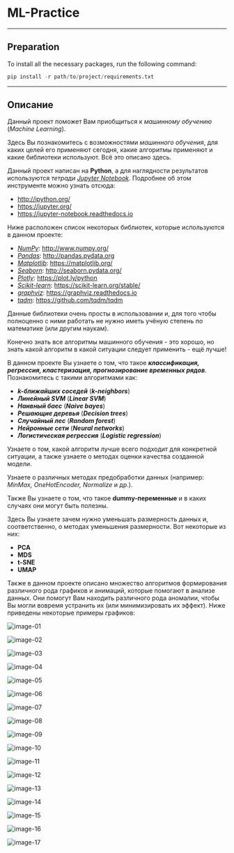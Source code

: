 # ML-Practice

---

## Preparation

To install all the necessary packages, run the following command:
```python
pip install -r path/to/project/requirements.txt
```

---

## Описание

Данный проект поможет Вам приобщиться к _машинному обучению_ (_Machine Learning_).

Здесь Вы познакомитесь с возможностями _машинного обучения_, для каких целей его применяют сегодня, какие алгоритмы применяют и какие библиотеки используют.
Всё это описано здесь.

Данный проект написан на **Python**, а для наглядности результатов используются _тетради_ [_Jupyter Notebook_](https://jupyter-notebook.readthedocs.io).
Подробнее об этом инструменте можно узнать отсюда:
* http://ipython.org/
* https://jupyter.org/
* https://jupyter-notebook.readthedocs.io

Ниже расположен список некоторых библиотек, которые используются в данном проекте:
* [_NumPy_](http://www.numpy.org/): http://www.numpy.org/
* [_Pandas_](http://pandas.pydata.org): http://pandas.pydata.org
* [_Matplotlib_](https://matplotlib.org/): https://matplotlib.org/
* [_Seaborn_](http://seaborn.pydata.org/): http://seaborn.pydata.org/
* [_Plotly_](https://plot.ly/python): https://plot.ly/python
* [_Scikit-learn_](https://scikit-learn.org/stable/): https://scikit-learn.org/stable/
* [_graphviz_](https://graphviz.readthedocs.io): https://graphviz.readthedocs.io
* [_tqdm_](https://github.com/tqdm/tqdm): https://github.com/tqdm/tqdm

Данные библиотеки очень просты в использовании и, для того чтобы полноценно с ними работать не нужно иметь учёную степень по математике (или другим наукам).

Конечно знать все алгоритмы машинного обучения - это хорошо, но знать какой алгоритм в какой ситуации следует применить - ещё лучше!

В данном проекте Вы узнаете о том, что такое ___классификация, регрессия, кластеризация, прогнозирование временных рядов___.
Познакомитесь с такими алгоритмами как:
* ___k-ближайших соседей___ (___k-neighbors___)
* ___Линейный SVM___ (___Linear SVM___)
* ___Наивный баес___ (___Naive bayes___)
* ___Решающие деревья___ (___Decision trees___)
* ___Случайный лес___ (___Random forest___)
* ___Нейронные сети___ (___Neural networks___)
* ___Логистическая регрессия___ (___Logistic regression___)

Узнаете о том, какой алгоритм лучше всего подходит для конкретной ситуации, а также узнаете о методах оценки качества созданной модели.

Узнаете о различных методах предобработки данных (например: _MinMax, OneHotEncoder, Normalize_ и др.).

Также Вы узнаете о том, что такое **dummy-переменные** и в каких случаях они могут быть полезны.

Здесь Вы узнаете зачем нужно уменьшать размерность данных и, соответственно, о методах уменьшения размерности.
Вот некоторые из них:
* **PCA**
* **MDS**
* **t-SNE**
* **UMAP**

Также в данном проекте описано множество алгоритмов формирования различного рода графиков и анимаций, которые помогают в анализе данных.
Они помогут Вам находить различного рода аномалии, чтобы Вы могли вовремя устранить их (или минимизировать их эффект).
Ниже приведены некоторые примеры графиков:

![image-01](./images/part01/matplotlib-02.png)

![image-02](./images/part01/matplotlib-03.png)

![image-03](./images/part01/seaborn-02.jpg)

![image-04](./images/part01/seaborn-03.jpg)

![image-05](./images/part01/seaborn-04.jpg)

![image-06](./images/part01/tree-01.jpg)

![image-07](./images/part01/sankey-02.gif)

![image-08](./images/part02/confusion_matrix-01.png)

![image-09](./images/part03/accuracy_analysis-01.png)

![image-10](./images/part03/classifiers_time_comparison-01.png)

![image-11](./images/part04/pca-01.png)

![image-12](./images/part04/silhouette-02.png)

![image-13](./images/part05/stochastic_gradient_descent_animation-03.gif)

![image-14](./images/part06/anomaly_detection_pca_tsne_moscow-01.png)

![image-15](./images/part06/anomaly_detection_source_moscow_minmax-01.png)

![image-16](./images/part07/result_prediction-01.png)

![image-17](./images/part07/sberbank_data-01.png)
